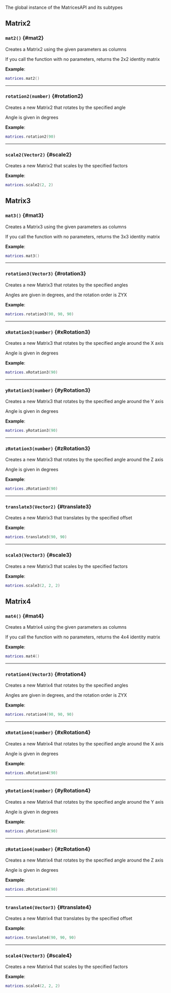 The global instance of the MatricesAPI and its subtypes

## Matrix2

### `mat2()` \{#mat2}

Creates a Matrix2 using the given parameters as columns

If you call the function with no parameters, returns the 2x2 identity matrix

**Example**:

```lua
matrices.mat2()
```

---

### `rotation2(number)` \{#rotation2}

Creates a new Matrix2 that rotates by the specified angle

Angle is given in degrees

**Example**:

```lua
matrices.rotation2(90)
```

---

### `scale2(Vector2)` \{#scale2}

Creates a new Matrix2 that scales by the specified factors

**Example**:

```lua
matrices.scale2(2, 2)
```

## Matrix3

### `mat3()` \{#mat3}

Creates a Matrix3 using the given parameters as columns

If you call the function with no parameters, returns the 3x3 identity matrix

**Example**:

```lua
matrices.mat3()
```

---

### `rotation3(Vector3)` \{#rotation3}

Creates a new Matrix3 that rotates by the specified angles

Angles are given in degrees, and the rotation order is ZYX

**Example**:

```lua
matrices.rotation3(90, 90, 90)
```

---

### `xRotation3(number)` \{#xRotation3}

Creates a new Matrix3 that rotates by the specified angle around the X axis

Angle is given in degrees

**Example**:

```lua
matrices.xRotation3(90)
```

---

### `yRotation3(number)` \{#yRotation3}

Creates a new Matrix3 that rotates by the specified angle around the Y axis

Angle is given in degrees

**Example**:

```lua
matrices.yRotation3(90)
```

---

### `zRotation3(number)` \{#zRotation3}

Creates a new Matrix3 that rotates by the specified angle around the Z axis

Angle is given in degrees

**Example**:

```lua
matrices.zRotation3(90)
```

---

### `translate3(Vector2)` \{#translate3}

Creates a new Matrix3 that translates by the specified offset

**Example**:

```lua
matrices.translate3(90, 90)
```

---

### `scale3(Vector3)` \{#scale3}

Creates a new Matrix3 that scales by the specified factors

**Example**:

```lua
matrices.scale3(2, 2, 2)
```

## Matrix4

### `mat4()` \{#mat4}

Creates a Matrix4 using the given parameters as columns

If you call the function with no parameters, returns the 4x4 identity matrix

**Example**:

```lua
matrices.mat4()
```

---

### `rotation4(Vector3)` \{#rotation4}

Creates a new Matrix4 that rotates by the specified angles

Angles are given in degrees, and the rotation order is ZYX

**Example**:

```lua
matrices.rotation4(90, 90, 90)
```

---

### `xRotation4(number)` \{#xRotation4}

Creates a new Matrix4 that rotates by the specified angle around the X axis

Angle is given in degrees

**Example**:

```lua
matrices.xRotation4(90)
```

---

### `yRotation4(number)` \{#yRotation4}

Creates a new Matrix4 that rotates by the specified angle around the Y axis

Angle is given in degrees

**Example**:

```lua
matrices.yRotation4(90)
```

---

### `zRotation4(number)` \{#zRotation4}

Creates a new Matrix4 that rotates by the specified angle around the Z axis

Angle is given in degrees

**Example**:

```lua
matrices.zRotation4(90)
```

---

### `translate4(Vector3)` \{#translate4}

Creates a new Matrix4 that translates by the specified offset

**Example**:

```lua
matrices.translate4(90, 90, 90)
```

---

### `scale4(Vector3)` \{#scale4}

Creates a new Matrix4 that scales by the specified factors

**Example**:

```lua
matrices.scale4(2, 2, 2)
```

